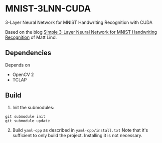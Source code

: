 # MNIST-3LNN-CUDA
3-Layer Neural Network for MNIST Handwriting Recognition with CUDA

Based on the blog [Simple 3-Layer Neural Network for MNIST Handwriting Recognition](https://mmlind.github.io/Simple_3-Layer_Neural_Network_for_MNIST_Handwriting_Recognition/) of Matt Lind.

## Dependencies
Depends on
- OpenCV 2
- TCLAP

## Build
1. Init the submodules:
```
git submodule init
git submodule update
```
2. Build `yaml-cpp` as described in `yaml-cpp/install.txt`
   Note that it's sufficient to only build the project. Installing it is not necessary.
